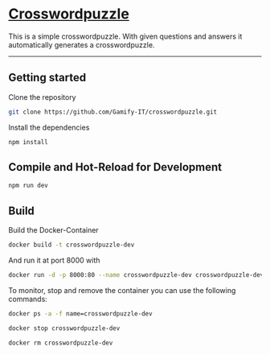 # [Crosswordpuzzle](https://github.com/Gamify-IT/crosswordpuzzle)

This is a simple crosswordpuzzle. With given questions and answers it automatically generates a crosswordpuzzle.  

---

## Getting started

Clone the repository  

```sh
git clone https://github.com/Gamify-IT/crosswordpuzzle.git
```

Install the dependencies  

```sh
npm install
```

## Compile and Hot-Reload for Development

```sh
npm run dev
```

## Build

Build the Docker-Container

```sh
docker build -t crosswordpuzzle-dev
```

And run it at port 8000 with

```sh
docker run -d -p 8000:80 --name crosswordpuzzle-dev crosswordpuzzle-dev
```

To monitor, stop and remove the container you can use the following commands:

```sh
docker ps -a -f name=crosswordpuzzle-dev
```

```sh
docker stop crosswordpuzzle-dev
```

```sh
docker rm crosswordpuzzle-dev
```

